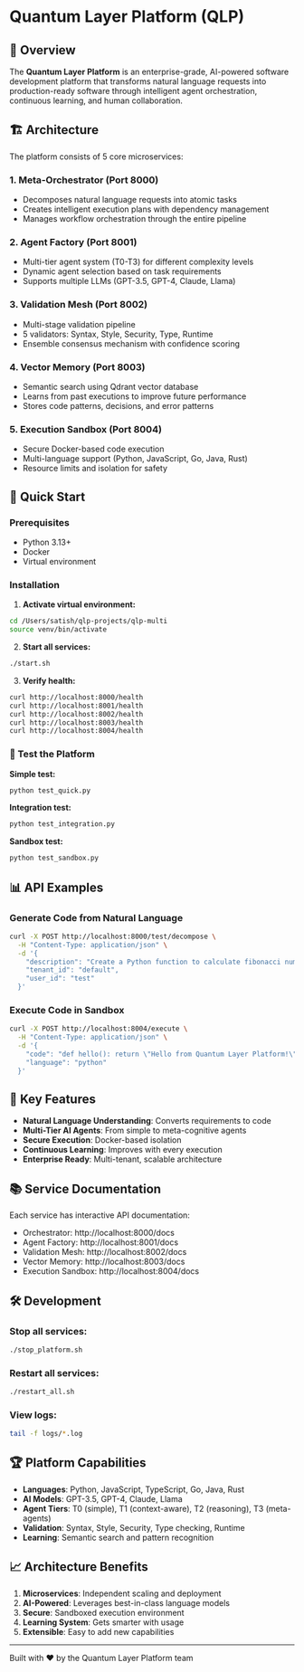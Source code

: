 # Quantum Layer Platform (QLP)

## 🚀 Overview

The **Quantum Layer Platform** is an enterprise-grade, AI-powered software development platform that transforms natural language requests into production-ready software through intelligent agent orchestration, continuous learning, and human collaboration.

## 🏗️ Architecture

The platform consists of 5 core microservices:

### 1. **Meta-Orchestrator** (Port 8000)
- Decomposes natural language requests into atomic tasks
- Creates intelligent execution plans with dependency management
- Manages workflow orchestration through the entire pipeline

### 2. **Agent Factory** (Port 8001)
- Multi-tier agent system (T0-T3) for different complexity levels
- Dynamic agent selection based on task requirements
- Supports multiple LLMs (GPT-3.5, GPT-4, Claude, Llama)

### 3. **Validation Mesh** (Port 8002)
- Multi-stage validation pipeline
- 5 validators: Syntax, Style, Security, Type, Runtime
- Ensemble consensus mechanism with confidence scoring

### 4. **Vector Memory** (Port 8003)
- Semantic search using Qdrant vector database
- Learns from past executions to improve future performance
- Stores code patterns, decisions, and error patterns

### 5. **Execution Sandbox** (Port 8004)
- Secure Docker-based code execution
- Multi-language support (Python, JavaScript, Go, Java, Rust)
- Resource limits and isolation for safety

## 🚀 Quick Start

### Prerequisites
- Python 3.13+
- Docker
- Virtual environment

### Installation

1. **Activate virtual environment:**
```bash
cd /Users/satish/qlp-projects/qlp-multi
source venv/bin/activate
```

2. **Start all services:**
```bash
./start.sh
```

3. **Verify health:**
```bash
curl http://localhost:8000/health
curl http://localhost:8001/health
curl http://localhost:8002/health
curl http://localhost:8003/health
curl http://localhost:8004/health
```

### 🧪 Test the Platform

**Simple test:**
```bash
python test_quick.py
```

**Integration test:**
```bash
python test_integration.py
```

**Sandbox test:**
```bash
python test_sandbox.py
```

## 📊 API Examples

### Generate Code from Natural Language

```bash
curl -X POST http://localhost:8000/test/decompose \
  -H "Content-Type: application/json" \
  -d '{
    "description": "Create a Python function to calculate fibonacci numbers",
    "tenant_id": "default",
    "user_id": "test"
  }'
```

### Execute Code in Sandbox

```bash
curl -X POST http://localhost:8004/execute \
  -H "Content-Type: application/json" \
  -d '{
    "code": "def hello(): return \"Hello from Quantum Layer Platform!\"\nprint(hello())",
    "language": "python"
  }'
```

## 🎯 Key Features

- **Natural Language Understanding**: Converts requirements to code
- **Multi-Tier AI Agents**: From simple to meta-cognitive agents
- **Secure Execution**: Docker-based isolation
- **Continuous Learning**: Improves with every execution
- **Enterprise Ready**: Multi-tenant, scalable architecture

## 📚 Service Documentation

Each service has interactive API documentation:
- Orchestrator: http://localhost:8000/docs
- Agent Factory: http://localhost:8001/docs
- Validation Mesh: http://localhost:8002/docs
- Vector Memory: http://localhost:8003/docs
- Execution Sandbox: http://localhost:8004/docs

## 🛠️ Development

### Stop all services:
```bash
./stop_platform.sh
```

### Restart all services:
```bash
./restart_all.sh
```

### View logs:
```bash
tail -f logs/*.log
```

## 🏆 Platform Capabilities

- **Languages**: Python, JavaScript, TypeScript, Go, Java, Rust
- **AI Models**: GPT-3.5, GPT-4, Claude, Llama
- **Agent Tiers**: T0 (simple), T1 (context-aware), T2 (reasoning), T3 (meta-agents)
- **Validation**: Syntax, Style, Security, Type checking, Runtime
- **Learning**: Semantic search and pattern recognition

## 📈 Architecture Benefits

1. **Microservices**: Independent scaling and deployment
2. **AI-Powered**: Leverages best-in-class language models
3. **Secure**: Sandboxed execution environment
4. **Learning System**: Gets smarter with usage
5. **Extensible**: Easy to add new capabilities

---

Built with ❤️ by the Quantum Layer Platform team
